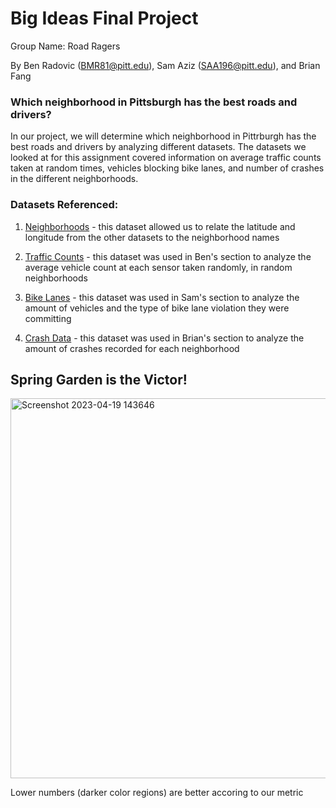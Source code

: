 # Big Ideas Final Project
Group Name: Road Ragers

By Ben Radovic (BMR81@pitt.edu), Sam Aziz (SAA196@pitt.edu), and Brian Fang

### Which neighborhood in Pittsburgh has the best roads and drivers?
In our project, we will determine which neighborhood in Pittrburgh has the best roads and drivers by analyzing different datasets. The datasets we looked at for this assignment covered information on average traffic counts taken at random times, vehicles blocking bike lanes, and number of crashes in the different neighborhoods.


### Datasets Referenced:

1. [Neighborhoods](https://data.wprdc.org/dataset/neighborhoods2) - this dataset allowed us to relate the latitude and longitude from the other datasets to the neighborhood names

2. [Traffic Counts](https://data.wprdc.org/dataset/allegheny-county-traffic-counts/resource/8edd8a76-8607-4ed3-960f-dcae914fd937?view_id=838354b4-3f5d-46ab-ad01-06c1dc233472) - this dataset was used in Ben's section to analyze the average vehicle count at each sensor taken randomly, in random neighborhoods

3. [Bike Lanes](https://data.wprdc.org/dataset/data-protected-bike-lanes-oct-2019/resource/6f53b0c2-4919-4145-adb6-7f1622437b7e) - this dataset was used in Sam's section to analyze the amount of vehicles and the type of bike lane violation they were committing

4. [Crash Data](https://data.wprdc.org/dataset/allegheny-county-crash-data/resource/e3b145c0-41ba-4cc9-9054-8f686ac59643) - this dataset was used in Brian's section to analyze the amount of crashes recorded for each neighborhood


## Spring Garden is the Victor!

<img width="608" alt="Screenshot 2023-04-19 143646" src="https://user-images.githubusercontent.com/112730487/233169385-f83bc90e-c13a-404e-b9c8-deb4afbd1826.png">

Lower numbers (darker color regions) are better accoring to our metric
